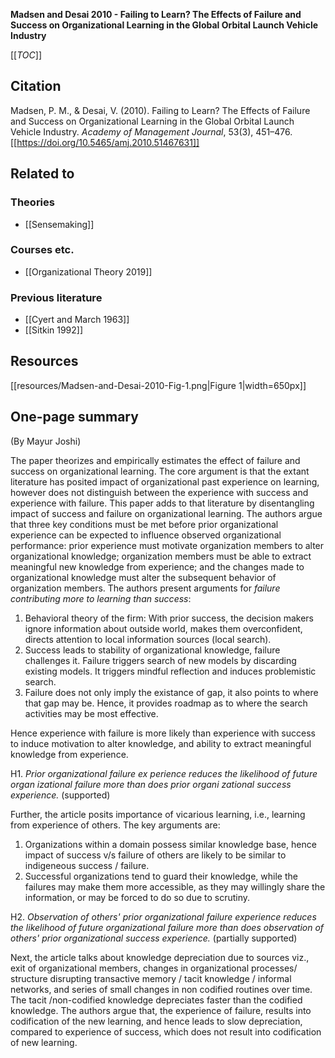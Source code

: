 **Madsen and Desai 2010 - Failing to Learn? The Effects of Failure and Success on Organizational Learning in the Global Orbital Launch Vehicle Industry**

[[_TOC_]]

## Citation
Madsen, P. M., & Desai, V. (2010). Failing to Learn? The Effects of Failure and Success on Organizational Learning in the Global Orbital Launch Vehicle Industry. *Academy of Management Journal*, 53(3), 451–476. [[https://doi.org/10.5465/amj.2010.51467631]]

## Related to

### Theories
* [[Sensemaking]]

### Courses etc.
* [[Organizational Theory 2019]]

### Previous literature
* [[Cyert and March 1963]]
* [[Sitkin 1992]]

## Resources
[[resources/Madsen-and-Desai-2010-Fig-1.png|Figure 1|width=650px]]

## One-page summary
(By Mayur Joshi)

The paper theorizes and empirically estimates the effect of failure and success on organizational learning. The core argument is that the extant literature has posited impact of organizational past experience on learning, however does not distinguish between the experience with success and experience with failure. This paper adds to that literature by disentangling impact of success and failure on organizational learning. The authors argue that three key conditions must be met before prior organizational experience can be expected to influence observed organizational performance: prior experience must motivate organization members to alter organizational knowledge; organization members must be able to extract meaningful new knowledge from experience; and the changes made to organizational knowledge must alter the subsequent behavior of organization members. The authors present arguments for *failure contributing more to learning than success*:

1. Behavioral theory of the firm: With prior success, the decision makers ignore information about outside world, makes them overconfident, directs attention to local information sources (local search).
2. Success leads to stability of organizational knowledge, failure challenges it. Failure triggers search of new models by discarding existing models. It triggers mindful reflection and induces problemistic search. 
3. Failure does not only imply the existance of gap, it also points to where that gap may be. Hence, it provides roadmap as to where the search activities may be most effective. 

Hence experience with failure is more likely than experience with success to induce motivation to alter knowledge, and ability to extract meaningful knowledge from experience.

H1. *Prior organizational failure ex perience reduces the likelihood of future organ izational failure more than does prior organi zational success experience.* (supported)

Further, the article posits importance of vicarious learning, i.e., learning from experience of others. The key arguments are:

1. Organizations within a domain possess similar knowledge base, hence impact of success v/s failure of others are likely to be similar to indigeneous success / failure.
2. Successful organizations tend to guard their knowledge, while the failures may make them more accessible, as they may willingly share the information, or may be forced to do so due to scrutiny. 

H2. *Observation of others' prior organizational failure experience reduces the likelihood of future organizational failure more than does observation of others' prior organizational success experience.* (partially supported)

Next, the article talks about knowledge depreciation due to sources viz., exit of organizational members, changes in organizational processes/ structure disrupting transactive memory / tacit knowledge / informal networks, and series of small changes in non codified routines over time. The tacit /non-codified knowledge depreciates faster than the codified knowledge. The authors argue that, the experience of failure, results into codification of the new learning, and hence leads to slow depreciation, compared to experience of success, which does not result into codification of new learning.